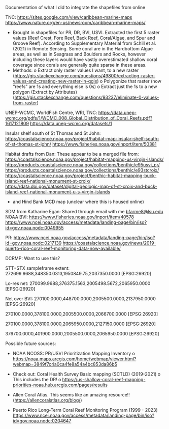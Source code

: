 Documentation of what I did to integrate the shapefiles from online

TNC:
https://sites.google.com/view/caribbean-marine-maps
https://www.nature.org/en-us/newsroom/caribbean-marine-maps/

-	Brought in shapefiles for PR, DR, BVI, USVI. Extracted the first 5 raster values (Reef Crest, Fore Reef, Back Reef, Coral/Algae, and Spur and Groove Reef). According to Supplementary Material from Schill et al. (2021) in Remote Sensing. Some coral are in the Hardbottom Algae areas, as well as in Seagrass and Boulders and Rocks, however including these layers would have vastly overestimated shallow coral coverage since corals are generally quite sparse in these areas.
-	Methods:
o	Extract only raster values I want, to a new raster (https://gis.stackexchange.com/questions/49800/extracting-raster-values-and-creating-new-raster-in-qgis)
o	Polygonize that raster (now “reefs” are 1s and everything else is 0s)
o	Extract just the 1s to a new polygon (Extract by Attributes) (https://gis.stackexchange.com/questions/93237/eliminate-0-values-from-raster)

UNEP-WCMC, WorldFish Centre, WRI, TNC:
https://data.unep-wcmc.org/pdfs/1/WCMC_008_Global_Distribution_of_Coral_Reefs.pdf?1617121809
https://data.unep-wcmc.org/datasets/1


Insular shelf south of St Thomas and St John:
https://coastalscience.noaa.gov/project/habitat-map-insular-shelf-south-of-st-thomas-st-john/
https://www.fisheries.noaa.gov/inport/item/50381


Habitat drafts from Dan:
These appear to be a merged file from:
https://coastalscience.noaa.gov/project/habitat-mapping-us-virgin-islands/
https://products.coastalscience.noaa.gov/collections/benthic/e95usvi_pr/
https://products.coastalscience.noaa.gov/collections/benthic/e93stcroix/
https://coastalscience.noaa.gov/project/benthic-habitat-mapping-buck-island-reef-national-monument-st-croix/
https://data.doi.gov/dataset/digital-geologic-map-of-st-croix-and-buck-island-reef-national-monument-u-s-virgin-islands
-	and Hind Bank MCD map (unclear where this is housed online)

SDM from Katharine Egan:
Shared through email with me bfarme8@lsu.edu
NOAA BVI:
https://www.fisheries.noaa.gov/inport/item/40578
https://www.ncei.noaa.gov/access/metadata/landing-page/bin/iso?id=gov.noaa.nodc:0049955

PR:
https://www.ncei.noaa.gov/access/metadata/landing-page/bin/iso?id=gov.noaa.nodc:0217139
https://coastalscience.noaa.gov/news/2019-puerto-rico-coral-reef-monitoring-data-now-available/


DCRMP:
Want to use this?


STT+STX sampleframe extent:
272699.9688,348350.0313,1950849.75,2037350.0000 [EPSG:26920]


Lo-res net:
270099.9688,376375.1563,2005498.5672,2065950.0000 [EPSG:26920]

Net over BVI:
270100.0000,448700.0000,2005500.0000,2137950.0000 [EPSG:26920]

270100.0000,378100.0000,2005500.0000,2066700.0000 [EPSG:26920]

270100.0000,378100.0000,2065950.0000,2127150.0000 [EPSG:26920]

376700.0000,401900.0000,2005500.0000,2065950.0000 [EPSG:26920]




Possible future sources:

-	NOAA NCOSS: PR/USVI Prioritization Mapping Inventory
o	https://noaa.maps.arcgis.com/home/webmap/viewer.html?webmap=3849f7c4a0ca4fe8a54a4bc853da86b5
-	Check out: Coral Health Survey Basic mapping (SCTLD) (2019-2021)
o	This includes the DR!
o	https://us-shallow-coral-reef-mapping-priorities-noaa.hub.arcgis.com/pages/results
- Allen Coral Atlas. This seems like an amazing resource!! (https://allencoralatlas.org/blog/)

- Puerto Rico Long-Term Coral Reef Monitoring Program (1999 - 2023)
https://www.ncei.noaa.gov/access/metadata/landing-page/bin/iso?id=gov.noaa.nodc:0204647

